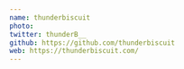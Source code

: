 ```yaml
---
name: thunderbiscuit
photo:
twitter: thunderB__
github: https://github.com/thunderbiscuit
web: https://thunderbiscuit.com/
---
```


